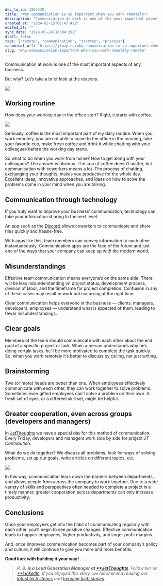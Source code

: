 ```yaml
---
dev_to_id: 1853539
title: "Why communication is so important when you work remotely?"
description: "Communication at work is one of the most important aspects of any business.  But why? Let’s take a..."
created_at: "2024-05-15T06:47:42Z"
edited_at: ""
sync_date: "2024-05-24T16:04:29Z"
draft: false
tags: ["remote", "communication", "startup", "process"]
canonical_url: "https://jtway.co/why-communication-is-so-important-when-you-work-remotely-8f0e97652f38"
slug: "why-communication-important-when-you-work-remotely-remote"
---
```

Communication at work is one of the most important aspects of any business.

But why? Let’s take a brief look at the reasons.

![](https://cdn-images-1.medium.com/max/NaN/0*ufczTeSavdZPU60E)

## Working routine

How does your working day in the office start? Right, it starts with coffee.

![](https://cdn-images-1.medium.com/max/NaN/0*3Ermhd8cKQmgb3Wg)

Seriously, coffee is the most important part of my daily routine. When you work remotely, you are not able to come to the office in the morning, take your favorite cup, make fresh coffee and drink it while chatting with your colleagues before the working day starts.

So what to do when you work from home? How to get along with your colleagues? The answer is obvious. The cup of coffee doesn’t matter, but communication with coworkers means a lot. The process of chatting, exchanging your thoughts, makes you productive for the whole day. Excellent ideas, innovative approaches, and ideas on how to solve the problems come in your mind when you are talking.

## Communication through technology

If you truly want to improve your business’ communication, technology can take your information sharing to the next level.

An app such as the [Discord](https://discordapp.com/) allows coworkers to communicate and share files quickly and hassle-free.

With apps like this, team members can convey information to each other instantaneously. Communication apps are the face of the future and just one of the ways that your company can keep up with the modern world.

## Misunderstandings

Effective team communication means everyone’s on the same side. There will be less misunderstanding on project status, development process, division of labor, and the timeframe for project completion. Confusion in any of these cases may result in work not occurring at the right time.

Clear communication helps everyone in the business — clients, managers, developers, employees — understand what is expected of them, leading to fewer misunderstandings.

## Сlear goals

Members of the team should communicate with each other about the end goal of a specific project or task. When a person understands why he’s doing certain tasks, he’ll be more motivated to complete the task quickly. So, when you work remotely it’s better to discuss by calling, not just writing.

## Brainstorming

Two (or more) heads are better than one. When employees effectively communicate with each other, they can work together to solve problems. Sometimes even gifted employees can’t solve a problem on their own. A fresh set of eyes, or a different skill set, might be helpful.

## Greater cooperation, even across groups (developers and managers)

In [JetThoughts](https://www.jetthoughts.com/) we have a special day for this method of communication. Every Friday, developers and managers work side by side for project *JT Contribution.*

What do we do together? We discuss all problems, look for ways of solving problems, set up our goals, write articles on different topics, etc.

![](https://cdn-images-1.medium.com/max/NaN/0*5TR-n51r-TMej6Lc)

In this way, communication tears down the barriers between departments, and allows people from across the company to work together. Due to a wide variety of skills and perspectives often needed to complete a project in a timely manner, greater cooperation across departments can only increase productivity.

## Conclusions

Once your employees get into the habit of communicating regularly with each other, you’ll begin to see positive changes. Effective communication leads to happier employees, higher productivity, and larger profit margins.

And, once improved communication becomes part of your company’s policy and culture, it will continue to give you more and more benefits.

**Good luck with building it your way!** **. . .**
>  **R. B. ***is a Lead Generation Manager at [**JetThoughts](https://www.jetthoughts.com/)**. Follow her on [**LinkedIn](https://www.linkedin.com/in/ruslana-brykaliuk-970016135/)**.*
>  *If you enjoyed this story, we recommend reading our [latest tech stories](https://jtway.co/latest) and [trending tech stories](https://jtway.co/trending).*
